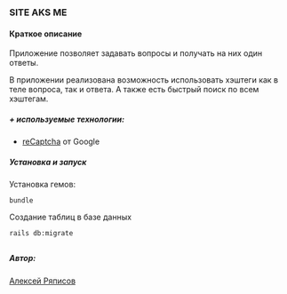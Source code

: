 ### SITE AKS ME

#### Краткое описание

Приложение позволяет задавать вопросы и получать на них один ответы.

В приложении реализована возможность использовать хэштеги как в теле вопроса, 
так и ответа. А также есть быстрый поиск по всем хэштегам.

##### + используемые технологии:
- [reCaptcha](https://www.google.com/recaptcha/intro/v3beta.html) от Google

##### Установка и запуск

Установка гемов:
```
bundle
```
Создание таблиц в базе данных
```
rails db:migrate
```
##

##### Автор:
[Алексей Ряписов](https://raysmaker.github.io/person)
